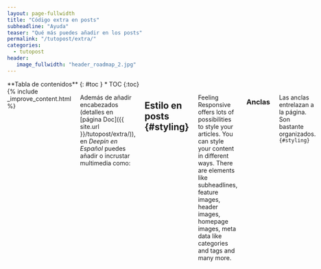 ```yaml
---
layout: page-fullwidth
title: "Código extra en posts"
subheadline: "Ayuda"
teaser: "Qué más puedes añadir en los posts"
permalink: "/tutopost/extra/"
categories:
  - tutopost
header:
   image_fullwidth: "header_roadmap_2.jpg"
---
```

<div class="row">
<div class="medium-4 medium-push-8 columns" markdown="1">
<div class="panel radius" markdown="1">
**Tabla de contenidos**
{: #toc }
*  TOC
{:toc}
</div>
</div><!-- /.medium-4.columns -->



<div class="medium-8 medium-pull-4 columns" markdown="1">
{% include _improve_content.html %}


Además de añadir encabezados (detalles en [página Doc]({{ site.url }}/tutopost/extra/)), en *Deepin en Español* puedes añadir o incrustar multimedia como:


## Estilo en posts   {#styling}

Feeling Responsive offers lots of possibilities to style your articles. You can style your content in different ways. There are elements like subheadlines, feature images, header images, homepage images, meta data like categories and tags and many more.

### Anclas

Las anclas entrelazan a la página. Son bastante organizados.
`{#styling}`

### subheadlines

Si quieres añadir un línea debajo del encabezado, define al iniciar el texto como:

`subheadline:  "Subheadline"`

### Citas

Las citas son apropiadas para entrevistas o contenido de páginas web usa el siguiente código:

> Age is an issue of mind over matter. If you don't mind, it doesn't matter.
<cite>Mark Twain</cite>

<small markdown="1">[Up to table of contents](#toc)</small>
{: .text-right }


## Comentarios

Puedes usar comentarios con *Feeling Responsive* cortesía de Disqus. Si usas Disqus-Comments abre `config.yml` y establece en el `disqus_shortname`. [More on how to use Disqus ›](https://disqus.com/websites/)

Por defecto, están desactivados y puedes personalizar en `config.yml`. Para **activar comentarios** añade el código `comments: true` debajo de `layout: page`. 

<small markdown="1">[Up to table of contents](#toc)</small>
{: .text-right }




## Vídeos adaptables al tamaño

Con foundation los vídeos adaptables al tamaño (flexible) son fáciles. [More ›](http://foundation.zurb.com/docs/components/flex_video.html)

<div class="flex-video">
        <iframe width="1280" height="720" src="//www.youtube.com/embed/WoHxoz_0ykI" frameborder="0" allowfullscreen></iframe>
</div>

### Código para usar vídeos flexibles

{% highlight html %}
<div class="flex-video">
  <iframe with video />
</div>
{% endhighlight %}


<img class="t60" src="{{ site.urlimg }}header_homepage_13.jpg" alt="">

## Crear una tabla de contenido
{: .t60}

Con el código pasador Kramdown puedes renderizar una tabla de contenido al post. Solo inserta el siguiente código antes de añadir párrafos. Más información en [»Automatic ›Table of Contents‹ Generation«](http://kramdown.gettalong.org/converter/html.html#toc).

### Versión Bare Bones
{% highlight html %}
### Table of Contents
*  Auto generated table of contents
{:toc}
{% endhighlight %}

### Versión panel Foundation

{% highlight html %}
<div class="panel radius" markdown="1">
**Table of Contents**
{: #toc }
*  TOC
{:toc}
</div>
{% endhighlight %}
<small markdown="1">[Up to table of contents](#toc)</small>
{: .text-right }

## Miga de pan

Para activar una miga de pan ([breadcrumbs](https://es.wikipedia.org/wiki/Miga_de_pan_(inform%C3%A1tica))), añade...

{% highlight html %}
breadcrumb: true
{% endhighlight %}


## Códigos listos para usar
{: .t60}

Puedes añadir códigos especiales Markdown (llamados Liquid code).

### Lista de publicaciones

Son bastante útiles para añadir un listado de publicaciones filtrado por:

- entries › entradas máximas
- offset › entradas omitidas desde el inicio
- category › define **una** categoría para mostrar dichas entradas

Así funciona si quiero listar las noticias desde el segundo hasta el cuarto:

~~~
{% raw %}{% include list-posts entries='3' offset='1' category='noticias' %}{% endraw %}
~~~

### next-previous-post-in-category.html

Añade enlaces al anterior y siguiente post. En el front matter se añade.

~~~
{% raw %} {% include next-previous-post-in-category %}{% endraw %}
~~~


### improve_content

Útil para editar código fuente directamente similar a una wiki. Está inspirada en [Ben Balters Blog](http://ben.balter.com/).

~~~
{% raw %}{% include _improve_content.html %}{% endraw %}
~~~


### list-collection

Permite agrupar publicaciones que no están publicadas, de todas formas usa el siguiente código.

~~~
{% raw %}{% include list-collection collection='wordpress' %}{% endraw %}
~~~


### alert – Incrustar un aviso en la publicación

Ese método es útil para avisar a los usuarios. Por favor, no añadas `.html` para evitar errores. Tienes cinco tipos de avisos: `warning`, `info`, `success`, `alert` y `text`. 

~~~
{% raw %}{% include alert warning='This is a warning.' %}
{% include alert info='An info box.' %}
{% include alert success='Yeah, you made it!' %}
{% include alert alert='Danger!' %}
{% include alert terminal='jekyll -serve' %}
{% include alert text='Just a note!' %}{% endraw %}
~~~

{% include alert warning='This is a warning.' %}
{% include alert info='An info box.' %}
{% include alert success='Yeah, you made it!' %}
{% include alert alert='Danger!' %}
{% include alert terminal='jekyll -serve' %}
{% include alert text='Just a note!' %}

Si es posible usa la etiqueta `<html>` como en la siguiente demostración.

~~~
{% raw %}{% include alert info='<em>Feeling Responsive</em> is listed on <a href="http://jekyllthemes.org/">http://jekyllthemes.org</a>' %}{% endraw %}
~~~

{% include alert info='<em>Feeling Responsive</em> is listed on <a href="http://jekyllthemes.org/">http://jekyllthemes.org</a>' %}

<small markdown="1">[Up to table of contents](#toc)</small>
{: .text-right }

{% include _improve_content.html %}

</div><!-- /.medium-8.columns -->
</div><!-- /.row -->
